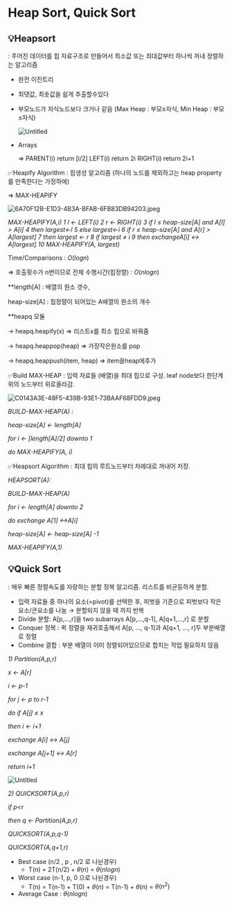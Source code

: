 # Heap Sort, Quick Sort

## 💡Heapsort

: 주어진 데이터를 힙 자료구조로 만들어서 최소값 또는 최대값부터 하나씩 꺼내 정렬하는 알고리즘

- 완전 이진트리
- 최댓값, 최솟값을 쉽게 추출할수있다
- 부모노드가 자식노드보다 크거나 같음 (Max Heap : 부모≥자식, Min Heap : 부모≤자식)
    
    ![Untitled](Heap%20Sort,%2081f99/Untitled.png)
    

- Arrays
    
    ⇒ PARENT(i)
    	return [i/2]
        LEFT(i)
    	return 2i
        RIGHT(i)
    	return 2i+1	
    

✅Heapify Algorithm : 힙생성 알고리즘 (하나의 노드를 제외하고는 heap property를 만족한다는 가정하에) 

⇒ MAX-HEAPIFY

![6A70F12B-E1D3-4B3A-BFAB-6FB83DB94203.jpeg](Heap%20Sort,%2081f99/6A70F12B-E1D3-4B3A-BFAB-6FB83DB94203.jpeg)

<Pseudocode>

*MAX-HEAPIFY(A,i)
1	l ← LEFT(i)
2	r ← RIGHT(i)
3	if l ≤ heap-size[A] and A[l] > A[i]
4		then largest←l
5		else largest←i
6	if r ≤ heap-size[A] and A[r] > A[largest]
7		then largest ← r
8	if largest ≠ i
9		then exchangeA[i] <-> A[largest]
10			MAX-HEAPIFY(A, largest)*

Time/Comparisons : $O(logn)$

⇒ 호출횟수가 n번이므로 전체 수행시간(힙정렬) : $O(nlogn)$ 

**length[A] : 배열의 원소 갯수,

  heap-size[A] : 힙정렬이 되어있는 A배열의 원소의 개수

**heapq 모듈 

→ heapq.heapify(x) ⇒ 리스트x를 최소 힙으로 바꿔줌

→ heapq.heappop(heap) ⇒ 가장작은원소를 pop

→ heapq.heappush(item, heap) ⇒ item을heap에추가

✅Build MAX-HEAP : 입력 자료들 (배열)을 최대 힙으로 구성. leaf node보다 한단계 위의 노드부터 위로올라감.

![C0143A3E-48F5-439B-93E1-73BAAF68FDD9.jpeg](Heap%20Sort,%2081f99/C0143A3E-48F5-439B-93E1-73BAAF68FDD9.jpeg)

*BUILD-MAX-HEAP(A) :*

*heap-size[A] ← length[A]*

*for i ← [length[A]/2] downto 1*

*do MAX-HEAPIFY(A, i)*

✅Heapsort Algorithm : 최대 힙의 루트노드부터 차례대로 꺼내어 저장. 

*HEAPSORT(A):*

*BUILD-MAX-HEAP(A)*

*for i ← length[A] downto 2*

*do exchange A[1] <->A[i]*

*heap-size[A] ← heap-size[A] -1*

*MAX-HEAPIFY(A,1)*

## 💡Quick Sort

: 매우 빠른 정렬속도를 자랑하는 분할 정복 알고리즘. 리스트를 비균등하게 분할.

- 입력 자료들 중 하나의 요소(=pivot)를 선택한 후, 피벗을 기준으로 피벗보다 작은요소/큰요소를 나눔 → 분할되지 않을 때 까지 반복
- Divide 분할: A[p,...,r]을 two subarrays A[p,...,q-1], A[q+1,...,r] 로 분할
- Conquer 정복 : 퀵 정렬을 재귀호출해서 A[p, ..., q-1]과 A[q+1, ..., r]두 부분배열로 정렬
- Combine 결합 : 부분 배열이 이미 정렬되어있으므로 합치는 작업 필요하지 않음

<Pseudocode>

*1) Partition(A,p,r)*

*x ← A[r]*

*i ← p-1*

*for j ← p to r-1*

*do if A[j] ≤ x*

*then i ← i+1*

*exchange A[i] <-> A[j]*

*exchange A[j+1] <-> A[r]*

*return i+1*

![Untitled](Heap%20Sort,%2081f99/Untitled%201.png)

*2) QUICKSORT(A,p,r)*

*if p<r*

*then q ← Partition(A,p,r)*

*QUICKSORT(A,p,q-1)*

*QUICKSORT(A,q+1,r)*

- Best case (n/2 , p , n/2 로 나뉜경우)
    - T(n) = 2T(n/2) + $\theta(n)$ = $\theta(nlogn)$
- Worst case (n-1, p, 0 으로 나뉜경우)
    - T(n) = T(n-1) + T(0) + $\theta(n)$ = T(n-1) + $\theta$(n) = $\theta(n^2)$
- Average Case : $\theta(nlogn)$
